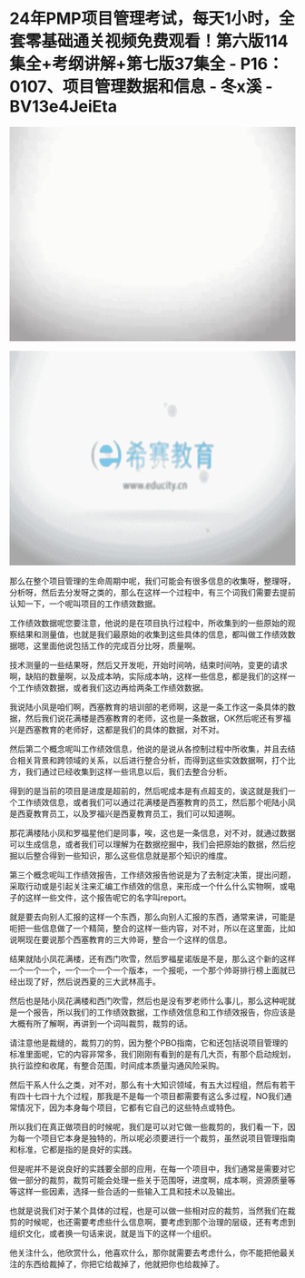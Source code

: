 # 24年PMP项目管理考试，每天1小时，全套零基础通关视频免费观看！第六版114集全+考纲讲解+第七版37集全 - P16：0107、项目管理数据和信息 - 冬x溪 - BV13e4JeiEta

![](img/d1348fef3f06399958f8b670b3acb569_0.png)

![](img/d1348fef3f06399958f8b670b3acb569_1.png)

那么在整个项目管理的生命周期中呢，我们可能会有很多信息的收集呀，整理呀，分析呀，然后去分发呀之类的，那么在这样一个过程中，有三个词我们需要去提前认知一下，一个呢叫项目的工作绩效数据。

工作绩效数据呢您要注意，他说的是在项目执行过程中，所收集到的一些原始的观察结果和测量值，也就是我们最原始的收集到这些具体的信息，都叫做工作绩效数据嗯，这里面他说包括工作的完成百分比呀，质量啊。

技术测量的一些结果呀，然后又开发呃，开始时间呐，结束时间呐，变更的请求啊，缺陷的数量啊，以及成本呐，实际成本呐，这样一些信息，都是我们的这样一个工作绩效数据，或者我们这边再给两条工作绩效数据。

我说陆小凤是咱们啊，西塞教育的培训部的老师啊，这是一条工作这一条具体的数据，然后我们说花满楼是西塞教育的老师，这也是一条数据，OK然后呢还有罗福兴是西塞教育的老师好，这都是我们的具体的数据，对不对。

然后第二个概念呢叫工作绩效信息，他说的是说从各控制过程中所收集，并且去结合相关背景和跨领域的关系，以后进行整合分析，而得到这些实效数据啊，打个比方，我们通过已经收集到这样一些讯息以后，我们去整合分析。

得到的是当前的项目是进度是超前的，然后呢成本是有点超支的，诶这就是我们一个工作绩效信息，或者我们可以通过花满楼是西塞教育的员工，然后那个呃陆小凤是西夏教育员工，以及罗福兴是西夏教育员工，我们可以知道啊。

那花满楼陆小凤和罗福星他们是同事，唉，这也是一条信息，对不对，就通过数据可以生成信息，或者我们可以理解为在数据挖掘中，我们会把原始的数据，然后挖掘以后整合得到一些知识，那么这些信息就是那个知识的维度。

第三个概念呢叫工作绩效报告，工作绩效报告他说是为了去制定决策，提出问题，采取行动或是引起关注来汇编工作绩效的信息，来形成一个什么什么实物啊，或电子的这样一些文件，这个报告呢它的名字叫report。

就是要去向别人汇报的这样一个东西，那么向别人汇报的东西，通常来讲，可能是呃把一些信息做了一个精简，整合的这样一些内容，对不对，所以在这里面，比如说啊现在要说那个西塞教育的三大帅哥，整合一个这样的信息。

结果就陆小凤花满楼，还有西门吹雪，然后罗福星诺版是不是，那么这个新的这样一个一个一个，一个一个一个一个版本，一个报呃，一个那个帅哥排行榜上面就已经出现了好，然后说西夏的三大武林高手。

然后也是陆小凤花满楼和西门吹雪，然后也是没有罗老师什么事儿，那么这种呢就是一个报告，所以我们的工作绩效数据，工作绩效信息和工作绩效报告，你应该是大概有所了解啊，再讲到一个词叫裁剪，裁剪的话。

请注意他是裁缝的，裁剪刀的剪，因为整个PBO指南，它和还包括说项目管理的标准里面呢，它的内容非常多，我们刚刚有看到的是有几大页，有那个启动规划，执行监控和收尾，有整合范围，时间成本质量沟通风险采购。

然后干系人什么之类，对不对，那么有十大知识领域，有五大过程组，然后有若干有四十七四十九个过程，那我是不是每一个项目都需要有这么多过程，NO我们通常情况下，因为本身每个项目，它都有它自己的这些特点或特色。

所以我们在真正做项目的时候呢，我们是可以对它做一些裁剪的，我们看一下，因为每一个项目它本身是独特的，所以呢必须要进行一个裁剪，虽然说项目管理指南和标准，它都是指的是良好的实践。

但是呢并不是说良好的实践要全部的应用，在每一个项目中，我们通常是需要对它做一部分的裁剪，裁剪可能会处理一些关于范围呀，进度啊，成本啊，资源质量等等这样一些因素，选择一些合适的一些输入工具和技术以及输出。

也就是说我们对于某个具体的过程，也是可以做一些相对应的裁剪，当然我们在裁剪的时候呢，也还需要考虑些什么信息啊，要考虑到那个治理的层级，还有考虑到组织文化，或者换一句话来说，就是当下的这样一个组织。

他关注什么，他欣赏什么，他喜欢什么，那你就需要去考虑什么，你不能把他最关注的东西给裁掉了，你把它给裁掉了，他就把你也给裁掉了。

